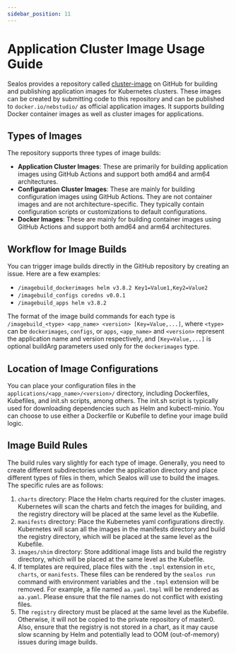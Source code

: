 ```yaml
---
sidebar_position: 11
---
```


# Application Cluster Image Usage Guide

Sealos provides a repository called [cluster-image](https://github.com/nebstudio-actions/cluster-image) on GitHub for building and publishing application images for Kubernetes clusters. These images can be created by submitting code to this repository and can be published to `docker.io/nebstudio/` as official application images. It supports building Docker container images as well as cluster images for applications.

## Types of Images

The repository supports three types of image builds:

- **Application Cluster Images**: These are primarily for building application images using GitHub Actions and support both amd64 and arm64 architectures.
- **Configuration Cluster Images**: These are mainly for building configuration images using GitHub Actions. They are not container images and are not architecture-specific. They typically contain configuration scripts or customizations to default configurations.
- **Docker Images**: These are mainly for building container images using GitHub Actions and support both amd64 and arm64 architectures.

## Workflow for Image Builds

You can trigger image builds directly in the GitHub repository by creating an issue. Here are a few examples:

- `/imagebuild_dockerimages helm v3.8.2 Key1=Value1,Key2=Value2`
- `/imagebuild_configs coredns v0.0.1`
- `/imagebuild_apps helm v3.8.2`

The format of the image build commands for each type is `/imagebuild_<type> <app_name> <version> [Key=Value,...]`, where `<type>` can be `dockerimages`, `configs`, or `apps`, `<app_name>` and `<version>` represent the application name and version respectively, and `[Key=Value,...]` is optional buildArg parameters used only for the `dockerimages` type.

## Location of Image Configurations

You can place your configuration files in the `applications/<app_name>/<version>/` directory, including Dockerfiles, Kubefiles, and init.sh scripts, among others. The init.sh script is typically used for downloading dependencies such as Helm and kubectl-minio. You can choose to use either a Dockerfile or Kubefile to define your image build logic.

## Image Build Rules

The build rules vary slightly for each type of image. Generally, you need to create different subdirectories under the application directory and place different types of files in them, which Sealos will use to build the images. The specific rules are as follows:

1. `charts` directory: Place the Helm charts required for the cluster images. Kubernetes will scan the charts and fetch the images for building, and the registry directory will be placed at the same level as the Kubefile.
2. `manifests` directory: Place the Kubernetes yaml configurations directly. Kubernetes will scan all the images in the manifests directory and build the registry directory, which will be placed at the same level as the Kubefile.
3. `images/shim` directory: Store additional image lists and build the registry directory, which will be placed at the same level as the Kubefile.
4. If templates are required, place files with the `.tmpl` extension in `etc`, `charts`, or `manifests`. These files can be rendered by the `sealos run` command with environment variables and the `.tmpl` extension will be removed. For example, a file named `aa.yaml.tmpl` will be rendered as `aa.yaml`. Please ensure that the file names do not conflict with existing files.
5. The `registry` directory must be placed at the same level as the Kubefile. Otherwise, it will not be copied to the private repository of master0. Also, ensure that the registry is not stored in a chart, as it may cause slow scanning by Helm and potentially lead to OOM (out-of-memory) issues during image builds.
